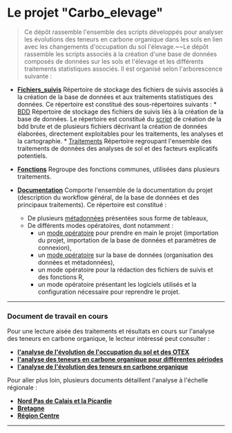 # Le projet "Carbo_elevage"

> Ce dépôt rassemble l'ensemble des scripts développés pour analyser les évolutions des teneurs en carbone organique dans les sols en lien avec les changements d'occupation du sol l'élevage.~~Le dépôt rassemble les scripts associés à la création d'une base de données composés de données sur les sols et l'élevage et les différents traitements statistiques associés. Il est organisé selon l'arborescence suivante :

* **[Fichiers_suivis](https://github.com/GisEDSol/Carbo_elevage/tree/master/Fichiers_suivis)** Répertoire de stockage des fichiers de suivis associés à la création de la base de données et aux traitements statistiques des données. Ce répertoire est constitué des sous-répertoires suivants :
      * [BDD](https://github.com/GisEDSol/Carbo_elevage/tree/master/Fichiers_suivis/BDD) Répertoire de stockage des fichiers de suivis liés à la création de la base de données. Le répertoire est constitué du [script](https://github.com/GisEDSol/Carbo_elevage/tree/master/Fichiers_suivis/BDD/FS_bdd_brute.Rmd) de création de la bdd brute et de plusieurs fichiers décrivant la création de données élaborées, directement exploitables pour les traitements, les analyses et la cartographie.
      * [Traitements](https://github.com/GisEDSol/Carbo_elevage/tree/master/Fichiers_suivis/Traitements) Répertoire regroupant l'ensemble des traitements de données des analyses de sol et des facteurs explicatifs potentiels.

* **[Fonctions](https://github.com/GisEDSol/Carbo_elevage/tree/master/Fonctions)** Regroupe des fonctions communes, utilisées dans plusieurs traitements. 

* **[Documentation](https://github.com/GisEDSol/Carbo_elevage/tree/master/Documentation)** Comporte l'ensemble de la documentation du projet (description du workflow général, de la base de données et des principaux traitements). Ce répertoire est constitué :
	* De plusieurs [métadonnées](https://github.com/GisEDSol/Carbo_elevage/tree/master/Documentation/Metadonnees) présentées sous forme de tableaux,
	* De différents modes opératoires, dont notamment :
		* un [mode opératoire](https://rawgit.com/GisEDSol/Carbo_elevage/master/Documentation/Modes_operatoires/MO_priseenmain.html) pour prendre en main le projet (importation du projet, importation de la base de données et paramètres de connexion),
		* un [mode opératoire](https://rawgit.com/GisEDSol/Carbo_elevage/master/Documentation/Modes_operatoires/MO_bdd.html) sur la base de données (organisation des données et métadonnées),
		* un mode opératoire pour la rédaction des fichiers de suivis et des fonctions R,
		* un mode opératoire présentant les logiciels utilisés et la configuration nécessaire pour reprendre le projet.

----

### Document de travail en cours

Pour une lecture aisée des traitements et résultats en cours sur l'analyse des teneurs en carbone organique, le lecteur intéressé peut consulter :

* **[l'analyse de l'évolution de l'occupation du sol et des OTEX](https://rawgit.com/GisEDSol/Carbo_elevage/master/Fichiers_suivis/Traitements/Suivis/FS_traitements_ra.html)**
* **[l'analyse des teneurs en carbone organique pour différentes périodes](https://rawgit.com/GisEDSol/Carbo_elevage/master/Fichiers_suivis/Traitements/Suivis/FS_traitements_bdat.html)**
* **[l'analyse de l'évolution des teneurs en carbone organique](https://rawgit.com/GisEDSol/Carbo_elevage/master/Fichiers_suivis/Traitements/Suivis/FS_traitements_bdatdiff.html)**

Pour aller plus loin, plusieurs documents détaillent l'analyse à l'échelle régionale :
* **[Nord Pas de Calais et la Picardie](https://rawgit.com/GisEDSol/Carbo_elevage/master/Fichiers_suivis/Traitements/Suivis/FS_traitements_NPCPicardie.html)**
* **[Bretagne](https://rawgit.com/GisEDSol/Carbo_elevage/master/Fichiers_suivis/Traitements/Suivis/FS_traitements_Bretagne.html)**
* **[Région Centre](https://rawgit.com/GisEDSol/Carbo_elevage/master/Fichiers_suivis/Traitements/Suivis/FS_traitements_Centre.html)**

----
